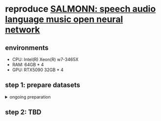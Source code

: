 # reproduce [SALMONN: speech audio language music open neural network](https://arxiv.org/abs/2310.13289)


## environments
- CPU: Intel(R) Xeon(R) w7-3465X
- RAM: 64GB * 4
- GPU: RTX5090 32GB * 4

## step 1: prepare datasets
<details>
<summary>ongoing preparation</summary>

### CommonVoice - prepared but both converting and resampling are needed
- https://commonvoice.mozilla.org/en/datasets
- Common Voice Corpus 4	1/14/2020	38.6 GB	1,489	1,119	CC-0	51,072	MP3
- untar .tar.gz, convert .mp3 to .wav and (resample 48k to 16k)
- ln -s \<path-to-untarred>/clips \<path-to-CommonVoice>/train

### LibriSpeech - prepared
- symlinked what we've used training ESPnet ASR model

### GigaSpeech - prepared
- downloaded from huggingface and moved

### WavCaps - partially prepared (39.69% for QA and 29.18% for audiocaption)
- downloaded from aac_datasets
- symlink /DB/WavCaps WavCaps first
- located at /home/jpong/.cache/huggingface/hub/datasets--cvssp--WavCaps/snapshots/85a0c21e26fa7696a5a74ce54fada99a9b43c6de
- symlink using `ln -s /home/jpong/.cache/huggingface/hub/datasets--cvssp--WavCaps/snapshots/85a0c21e26fa7696a5a74ce54fada99a9b43c6de/Audio WavCaps`
    - WavCaps/AudioSet_SL | prepared
    - WavCaps/BBC_Sound_Effects | yet
    - WavCaps/FreeSound | yet

### Clotho - partially prepared (75.36%)
- downloaded from huggingface | Clotho-v1
- some checks are required,,

### AudioCaps - ing
- downloaded from huggingface | https://huggingface.co/datasets/OpenSound/AudioCaps
- symlink is planned

</details>

## step 2: TBD